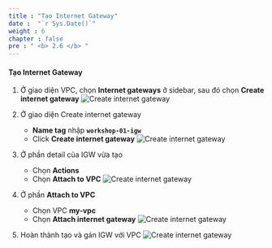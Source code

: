 ```yaml
---
title : "Tạo Internet Gateway"
date :  "`r Sys.Date()`" 
weight : 6
chapter : false
pre : " <b> 2.6 </b> "
---
```


#### Tạo Internet Gateway

1. Ở giao diện VPC, chọn **Internet gateways** ở sidebar, sau đó chọn **Create internet gateway**
![Create internet gateway](/workshop01-AWS-FCJ-2024/images/2-6/01.png?width=50pc)

2. Ở giao diện Create internet gateway
    - **Name tag** nhập **`workshop-01-igw`**
    - Click **Create internet gateway**
![Create internet gateway](/workshop01-AWS-FCJ-2024/images/2-6/02.png?width=50pc)

3. Ở phần detail của IGW vừa tạo
    - Chọn **Actions**
    - Chọn **Attach to VPC**
![Create internet gateway](/workshop01-AWS-FCJ-2024/images/2-6/03.png?width=50pc)

4. Ở phần **Attach to VPC**
    - Chọn VPC **my-vpc**
    - Chọn **Attach internet gateway**
![Create internet gateway](/workshop01-AWS-FCJ-2024/images/2-6/04.png?width=50pc)

5. Hoàn thành tạo và gán IGW với VPC
![Create internet gateway](/workshop01-AWS-FCJ-2024/images/2-6/05.png?width=50pc)